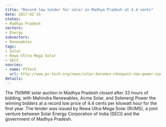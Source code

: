 ```yaml
---
title: "Record low tender for solar in Madhya Pradesh at 4.4 cents"
date: 2017-02-15
states:
- Madhya Pradesh
sectors:
- Energy
subsectors:
- Renewables
tags:
- Solar
- Rewa Ultra Mega Solar
- SECI
sources:
- name: PVTech
  url: http://www.pv-tech.org/news/solar-becomes-cheapest-new-power-source-in-india-as-auction-winners-reveale
details:
---
```


The 750MW solar auction in Madhya Pradesh closed after 33 hours of bidding, with Mahindra Renewables, Acme Solar, and Solenergi Power the winning bidders at a record low price of 4.4 cents per kilowatt hour for the first year. The tender was issued by Rewa Ultra Mega Solar (RUMS), a joint venture between Solar Energy Corporation of India (SECI) and the government of Madhya Pradesh.
